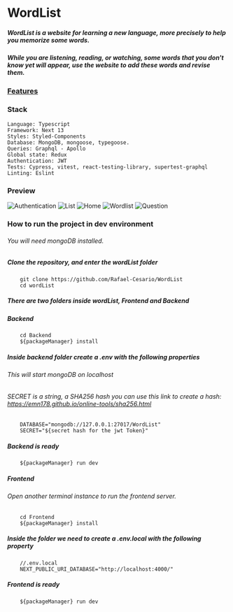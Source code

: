
# WordList

##### WordList is a website for learning a new language, more precisely to help you memorize some words.

##### While you are listening, reading, or watching, some words that you don't know yet will appear, use the website to add these words and revise them.

### [Features](/WordList.txt)

### Stack
    Language: Typescript
    Framework: Next 13
    Styles: Styled-Components
    Database: MongoDB, mongoose, typegoose.
    Queries: Graphql - Apollo
    Global state: Redux
    Authentication: JWT
    Tests: Cypress, vitest, react-testing-library, supertest-graphql
    Linting: Eslint

### Preview
![Authentication](https://github.com/Rafael-Cesario/WordList/assets/88716893/976eecef-e0f1-4e40-b4ac-3d6a470354b7)
![List](https://github.com/Rafael-Cesario/WordList/assets/88716893/74d8a275-5259-4d3e-988e-dfff4c6ee688)
![Home](https://github.com/Rafael-Cesario/WordList/assets/88716893/818e88e5-a434-4084-8c8f-a4947a0e2f4f)
![Wordlist](https://github.com/Rafael-Cesario/WordList/assets/88716893/775ad128-0411-4f18-b285-a7ff54a55b11)
![Question](https://github.com/Rafael-Cesario/WordList/assets/88716893/c2709f85-e8e0-48b5-b37c-1ca4a5a95ff8)




### How to run the project in dev environment
###### You will need mongoDB installed.

##### Clone the repository, and enter the wordList folder

        git clone https://github.com/Rafael-Cesario/WordList
        cd wordList
        
##### There are two folders inside wordList, Frontend and Backend

##### Backend
		cd Backend
		${packageManager} install

##### Inside backend folder create a .env with the following properties
###### This will start mongoDB on localhost
###### SECRET is a string, a SHA256 hash you  can use this link to create a hash: https://emn178.github.io/online-tools/sha256.html
		DATABASE="mongodb://127.0.0.1:27017/WordList"
		SECRET="${secret hash for the jwt Token}"
		
##### Backend is ready
		${packageManager} run dev

##### Frontend
###### Open another terminal instance to run the frontend server.
		cd Frontend
		${packageManager} install

##### Inside the folder we need to create a .env.local with the following property
		//.env.local
		NEXT_PUBLIC_URI_DATABASE="http://localhost:4000/"

##### Frontend is ready
		${packageManager} run dev
